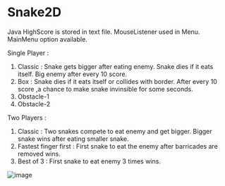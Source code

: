 # Snake2D
Java
HighScore is stored in text file.
MouseListener used in Menu.
MainMenu option available.

Single Player : 
1) Classic : Snake gets bigger after eating enemy. Snake dies if it eats itself. Big enemy after every 10 score.
2) Box : Snake dies if it eats itself or collides with border. After every 10 score ,a chance to make snake invinsible for some seconds.
3) Obstacle-1
4) Obstacle-2

Two Players :
1) Classic : Two snakes compete to eat enemy and get bigger. Bigger snake wins after eating smaller snake.
2) Fastest finger first : First snake to eat the enemy after barricades are removed wins.
3) Best of 3 : First snake to eat enemy 3 times wins.

![image](https://user-images.githubusercontent.com/30958999/130457378-6ab4a8b4-bc2e-4f94-ab64-36e709376a28.png)

